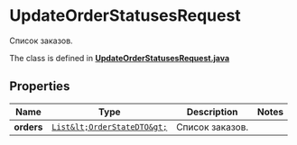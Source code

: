 

# UpdateOrderStatusesRequest

Список заказов.

The class is defined in **[UpdateOrderStatusesRequest.java](../../src/main/java/org/openapitools/model/UpdateOrderStatusesRequest.java)**

## Properties

Name | Type | Description | Notes
------------ | ------------- | ------------- | -------------
**orders** | [`List&lt;OrderStateDTO&gt;`](OrderStateDTO.md) | Список заказов. | 




